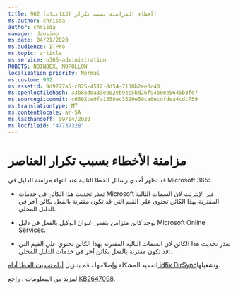 ```yaml
---
title: 902 (أخطاء المزامنة بسبب تكرار الكائنات)
ms.author: chrisda
author: chrisda
manager: dansimp
ms.date: 04/21/2020
ms.audience: ITPro
ms.topic: article
ms.service: o365-administration
ROBOTS: NOINDEX, NOFOLLOW
localization_priority: Normal
ms.custom: 902
ms.assetid: 9d9277a5-c825-4512-8d54-7138b2ee0c40
ms.openlocfilehash: 33b8ad0a33eb02eb9ec5bd26f94b00e5645b3fd7
ms.sourcegitcommit: c6692ce0fa1358ec3529e59ca0ecdfdea4cdc759
ms.translationtype: MT
ms.contentlocale: ar-SA
ms.lasthandoff: 09/14/2020
ms.locfileid: "47737328"
---
```

# <a name="sync-errors-due-to-duplicate-objects"></a>مزامنة الأخطاء بسبب تكرار العناصر

قد تظهر أحدي رسائل الخطا التالية عند انتهاء مزامنة الدليل في Microsoft 365:

- تعذر تحديث هذا الكائن في خدمات Microsoft عبر الإنترنت لان السمات التالية المقترنة بهذا الكائن تحتوي علي القيم التي قد تكون مقترنة بالفعل بكائن آخر في الدليل المحلي.

- يوجد كائن متزامن بنفس عنوان الوكيل بالفعل في دليل Microsoft Online Services.

- تعذر تحديث هذا الكائن لان السمات التالية المقترنة بهذا الكائن تحتوي علي القيم التي قد تكون مقترنة بالفعل بكائن آخر في خدمات الدليل المحلي:.

لتحديد المشكلة وإصلاحها ، قم بتنزيل [أداه تحديث الخطا أداه idfix DirSync](https://www.microsoft.com/download/details.aspx?id=36832)وتشغيلها.

لمزيد من المعلومات ، راجع [KB2647098](https://support.microsoft.com/help/2647098/duplicate-or-invalid-attributes-prevent-directory-synchronization-in-o).
